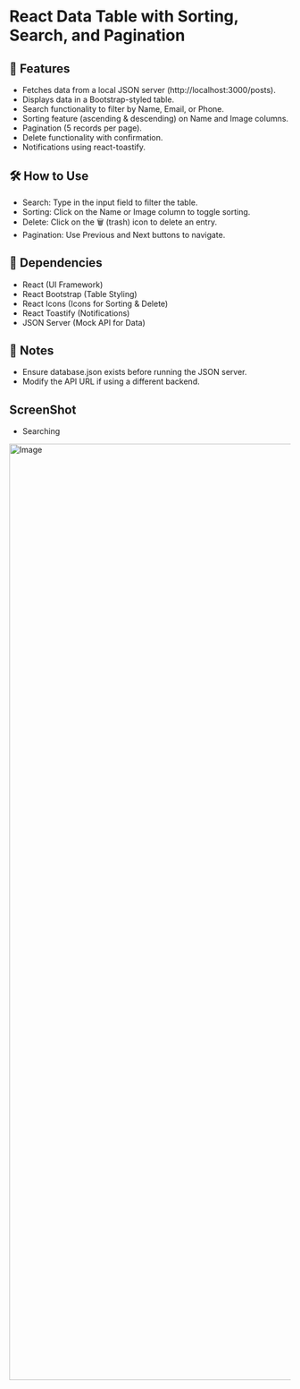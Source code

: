 # React Data Table with Sorting, Search, and Pagination



## 📌 Features

- Fetches data from a local JSON server (http://localhost:3000/posts).
- Displays data in a Bootstrap-styled table.
- Search functionality to filter by Name, Email, or Phone.
- Sorting feature (ascending & descending) on Name and Image columns.
- Pagination (5 records per page).
- Delete functionality with confirmation.
- Notifications using react-toastify.
  
## 🛠 How to Use

- Search: Type in the input field to filter the table.
- Sorting: Click on the Name or Image column to toggle sorting.
- Delete: Click on the 🗑️ (trash) icon to delete an entry.
- Pagination: Use Previous and Next buttons to navigate.

## 📌 Dependencies

- React (UI Framework)
- React Bootstrap (Table Styling)
- React Icons (Icons for Sorting & Delete)
- React Toastify (Notifications)
- JSON Server (Mock API for Data)

## 📝 Notes

- Ensure database.json exists before running the JSON server.
- Modify the API URL if using a different backend.


## ScreenShot

- Searching
<img width="1674" alt="Image" src="https://github.com/user-attachments/assets/f1a192b4-d2bf-4776-a6ee-03a2be373254" />



  




